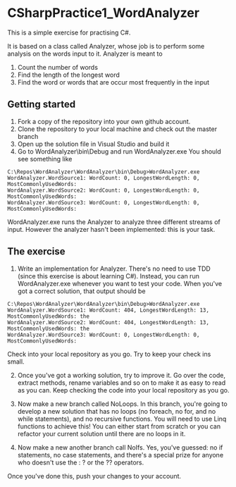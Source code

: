 # CSharpPractice1_WordAnalyzer

This is a simple exercise for practising C#.

It is based on a class called Analyzer, whose job is to perform some analysis on the words input to it. Analyzer is meant to 

1. Count the number of words
2. Find the length of the longest word
3. Find the word or words that are occur most frequently in the input

## Getting started

1. Fork a copy of the repository into your own github account.
2. Clone the repository to your local machine and check out the master branch
3. Open up the solution file in Visual Studio and build it
4. Go to WordAnalyzer\bin\Debug and run WordAnalyzer.exe
You should see something like 

```
C:\Repos\WordAnalyzer\WordAnalyzer\bin\Debug>WordAnalyzer.exe
WordAnalyzer.WordSource1: WordCount: 0, LongestWordLength: 0, MostCommonlyUsedWords:
WordAnalyzer.WordSource2: WordCount: 0, LongestWordLength: 0, MostCommonlyUsedWords:
WordAnalyzer.WordSource3: WordCount: 0, LongestWordLength: 0, MostCommonlyUsedWords:
```

WordAnalyzer.exe runs the Analyzer to analyze three different streams of input. However the analyzer hasn't been implemented: this is your task.

## The exercise
1. Write an implementation for Analyzer. There's no need to use TDD (since this exercise is about learning C#). 
Instead, you can run WordAnalyzer.exe whenever you want to test your code. When you've got a correct solution, that output should be

```
C:\Repos\WordAnalyzer\WordAnalyzer\bin\Debug>WordAnalyzer.exe
WordAnalyzer.WordSource1: WordCount: 404, LongestWordLength: 13, MostCommonlyUsedWords: the
WordAnalyzer.WordSource2: WordCount: 404, LongestWordLength: 13, MostCommonlyUsedWords: the
WordAnalyzer.WordSource3: WordCount: 0, LongestWordLength: 0, MostCommonlyUsedWords:
```

Check into your local repository as you go. Try to keep your check ins small.

2. Once you've got a working solution, try to improve it. Go over the code, extract methods, rename variables and so on to make it as easy to read as you can. 
Keep checking the code into your local repository as you go.

3. Now make a new branch called NoLoops. In this branch, you're going to develop a new solution that has no loops (no foreach, no for, and no while statements), and no recursive functions.
You will need to use Linq functions to achieve this! You can either start from scratch or you can refactor your current solution until there are no loops in it.

4. Now make a new another branch call NoIfs. Yes, you've guessed: no if statements, no case statements, and 
there's a special prize for anyone who doesn't use the : ? or the ?? operators.

Once you've done this, push your changes to your account. 
